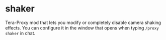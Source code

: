 # shaker
Tera-Proxy mod that lets you modify or completely disable camera shaking effects. You can configure it in the window that opens when typing `/proxy shaker` in chat.
